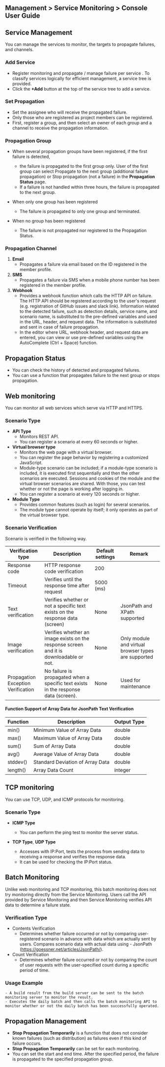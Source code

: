 ## Management > Service Monitoring > Console User Guide

## Service Management

You can manage the services to monitor, the targets to propagate failures, and channels.

### Add Service
-  Register monitoring and propagate / manage failure per service . To classify services logically for efficient management, a service tree is provided. 
- Click the **+Add** button at the top of the service tree to add a service.

### Set Propagation
-  Set the assignee who will receive the propagated failure. 
- Only those who are registered as project members can be registered.
- First, register a group, and then select an owner of each group and a channel to receive the propagation information.

### Propagation Group
- When several propagation groups have been registered, if the first failure is detected,
  - the failure is propagated to the first group only. User of the first group can select Propagate to the next group (additional failure propagation) or Stop propagation (not a failure) in the **Propagation Status** page.
  - If a failure is not handled within three hours, the failure is propagated to the next group.

- When only one group has been registered
  - The failure is propagated to only one group and terminated.

- When no group has been registered
  - The failure is not propagated nor registered to the Propagation Status.


### Propagation Channel
1. **Email**
   - Propagates a failure via email based on the ID registered in the member profile.
2. **SMS**
   - Propagates a failure via SMS when a mobile phone number has been registered in the member profile.
3. **Webhook** 
   - Provides a webhook function which calls the HTTP API on failure. The HTTP API should be registered according to the user's request (e.g. registration of GitHub issues and slack link). Information related to the detected failure, such as detection details, service name, and scenario name, is substituted to the pre-defined variables and used in the URL, header, and request data. The information is substituted and sent in case of failure propagation.
   - In the editor where URL, webhook header, and request data are entered, you can view or use pre-defined variables using the AutoComplete (Ctrl + Space) function.


## Propagation Status
- You can check the history of detected and propagated failures.
- You can use a function that propagates failure to the next group or stops propagation.

## Web monitoring
You can monitor all web services which serve via HTTP and HTTPS.

### Scenario Type
- **API Type** 
    - Monitors REST API.
    - You can register a scenario at every 60 seconds or higher.
- **Virtual browser type** 
    - Monitors the web page with a virtual browser. 
    - You can register the page behavior by registering a customized JavaScript.
    - Module-type scenario can be included; if a module-type scenario is included, it is executed first sequentially and then the other scenarios are executed. Sessions and cookies of the module and the virtual browser scenarios are shared. With those, you can test whether or not the page is working after logging in.
    - You can register a scenario at every 120 seconds or higher.
- **Module Type** 
    - Provides common features (such as login) for several scenarios. 
    - The module type cannot operate by itself; it only operates as part of the virtual browser type.

### Scenario Verification

Scenario is verified in the following way.

| Verification type | Description | Default settings | Remark |
| -- | -- | -- | -- |
| Response code | HTTP response code verification | 200 | |
| Timeout | Verifies until the response time after request | 5000 (ms) ||
| Text verification | Verifies whether or not a specific text exists on the response data (screen) | None | JsonPath and XPath supported |
| Image verification | Verifies whether an image exists on the response screen and it is downloadable or not. | None | Only module and virtual browser types are supported |
| Propagation Exception Verification | No failure is propagated when a specific text exists in the response data (screen). | None | Used for maintenance |

#### Function Support of Array Data for JsonPath Text Verification
| Function | Description | Output Type |
| -- | -- | -- |
| min() | Minimum Value of Array Data | double | 
| max() | Maximum Value of Array Data | double | 
| sum() | Sum of Array Data | double | 
| avg() | Average Value of Array Data | double | 
| stddev() | Standard Deviation of Array Data | double | 
| length() | Array Data Count | integer | 

## TCP monitoring

You can use TCP, UDP, and ICMP protocols for monitoring.

### Scenario Type
- **ICMP Type**
  - You can perform the ping test to monitor the server status.

- **TCP Type**, **UDP Type**
  - Accesses with IP:Port, tests the process from sending data to receiving a response and verifies the response data.
  - It can be used for checking the IP:Port status.

## Batch Monitoring

Unlike web monitoring and TCP monitoring, this batch monitoring does not try monitoring directly from the Service Monitoring. Users call the API provided by Service Monitoring and then Service Monitoring verifies API data to determine a failure state.

### Verification Type
- Contents Verification
  - Determines whether failure occurred or not by comparing user-registered scenario in advance with data which are actually sent by users.
Compares scenario data with actual data using   - JsonPath (https://goessner.net/articles/JsonPath/).
- Count Verification
  - Determines whether failure occurred or not by comparing the count of user requests with the user-specified count during a specific period of time.

### Usage Example
    - A build result from the build server can be sent to the batch monitoring server to monitor the result.
    - Executes the daily batch and then calls the batch monitoring API to monitor whether or not the daily batch has been successfully operated.


## Propagation Management
- **Stop Propagation Temporarily** is a function that does not consider known failures (such as distribution) as failures even if this kind of failure occurs.
- **Stop Propagation Temporarily** can be set for each monitoring.
- You can set the start and end time. After the specified period, the failure is propagated to the specified propagation group.
